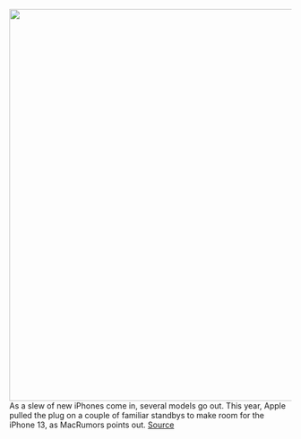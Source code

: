 <img src='https://cdn.vox-cdn.com/thumbor/KN0sex9b-c9BycJF3OMrsirq5YY=/0x0:2040x1360/1200x800/filters:focal(857x517:1183x843)/cdn.vox-cdn.com/uploads/chorus_image/image/69858648/akrales_181019_3014_0770.0.jpg' width='700px' /><br/>
As a slew of new iPhones come in, several models go out. This year, Apple pulled the plug on a couple of familiar standbys to make room for the iPhone 13, as MacRumors points out.
<a href='https://www.theverge.com/2021/9/14/22674308/apple-iphone-xr-12-11-price-cut-discontinued'> Source <a/>